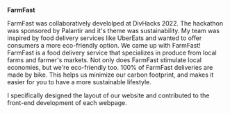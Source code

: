 **FarmFast**

FarmFast was collaboratively develolped at DivHacks 2022. The hackathon was sponsored by Palantir and it's theme was sustainability. My team was inspired by food delivery services like UberEats and wanted to offer consumers a more eco-friendly option. We came up with FarmFast! FarmFast is a food delivery service that specializes in produce from local farms and farmer's markets. Not only does FarmFast stimulate local economies, but we're eco-friendly too. 100% of FarmFast deliveries are made by bike. This helps us minimize our carbon footprint, and makes it easier for you to have a more sustainable lifestyle.

I specifically designed the layout of our website and contributed to the front-end development of each webpage. 
